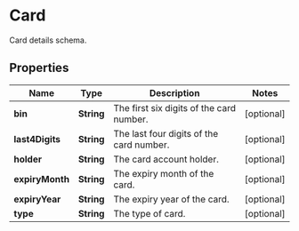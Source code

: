 

# Card

Card details schema.

## Properties

| Name | Type | Description | Notes |
|------------ | ------------- | ------------- | -------------|
|**bin** | **String** | The first six digits of the card number. |  [optional] |
|**last4Digits** | **String** | The last four digits of the card number. |  [optional] |
|**holder** | **String** | The card account holder. |  [optional] |
|**expiryMonth** | **String** | The expiry month of the card. |  [optional] |
|**expiryYear** | **String** | The expiry year of the card. |  [optional] |
|**type** | **String** | The type of card. |  [optional] |



